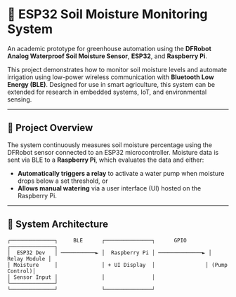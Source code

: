 # 🌱 ESP32 Soil Moisture Monitoring System

An academic prototype for greenhouse automation using the **DFRobot Analog Waterproof Soil Moisture Sensor**, **ESP32**, and **Raspberry Pi**.

This project demonstrates how to monitor soil moisture levels and automate irrigation using low-power wireless communication with **Bluetooth Low Energy (BLE)**. Designed for use in smart agriculture, this system can be extended for research in embedded systems, IoT, and environmental sensing.

---

## 📖 Project Overview

The system continuously measures soil moisture percentage using the DFRobot sensor connected to an ESP32 microcontroller. Moisture data is sent via BLE to a **Raspberry Pi**, which evaluates the data and either:

- **Automatically triggers a relay** to activate a water pump when moisture drops below a set threshold, or
- **Allows manual watering** via a user interface (UI) hosted on the Raspberry Pi.

---

## 🧩 System Architecture

```plaintext
┌──────────────┐     BLE      ┌───────────────┐      GPIO       ┌──────────────┐
│  ESP32 Dev   │ ───────────► │  Raspberry Pi │ ──────────────► │ Relay Module │
│ Moisture     │              │ + UI Display  │                │ (Pump Control)│
│ Sensor Input │              │               │                └──────────────┘
└──────────────┘              └───────────────┘
